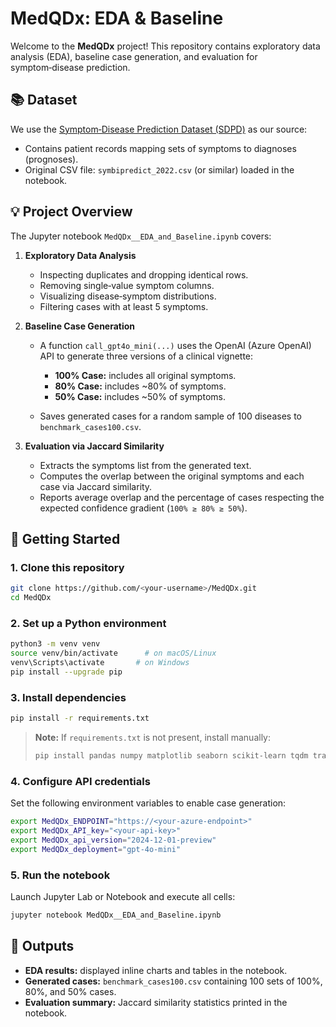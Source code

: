 # MedQDx: EDA & Baseline

Welcome to the **MedQDx** project! This repository contains exploratory data analysis (EDA), baseline case generation, and evaluation for symptom‑disease prediction.

## 📚 Dataset

We use the [Symptom‑Disease Prediction Dataset (SDPD)](https://data.mendeley.com/datasets/dv5z3v2xyd/1) as our source:

* Contains patient records mapping sets of symptoms to diagnoses (prognoses).
* Original CSV file: `symbipredict_2022.csv` (or similar) loaded in the notebook.

## 💡 Project Overview

The Jupyter notebook `MedQDx__EDA_and_Baseline.ipynb` covers:

1. **Exploratory Data Analysis**

   * Inspecting duplicates and dropping identical rows.
   * Removing single‑value symptom columns.
   * Visualizing disease‑symptom distributions.
   * Filtering cases with at least 5 symptoms.

2. **Baseline Case Generation**

   * A function `call_gpt4o_mini(...)` uses the OpenAI (Azure OpenAI) API to generate three versions of a clinical vignette:

     * **100% Case:** includes all original symptoms.
     * **80% Case:** includes \~80% of symptoms.
     * **50% Case:** includes \~50% of symptoms.
   * Saves generated cases for a random sample of 100 diseases to `benchmark_cases100.csv`.

3. **Evaluation via Jaccard Similarity**

   * Extracts the symptoms list from the generated text.
   * Computes the overlap between the original symptoms and each case via Jaccard similarity.
   * Reports average overlap and the percentage of cases respecting the expected confidence gradient (`100% ≥ 80% ≥ 50%`).

## 🚀 Getting Started

### 1. Clone this repository

```bash
git clone https://github.com/<your‑username>/MedQDx.git
cd MedQDx
```

### 2. Set up a Python environment

```bash
python3 -m venv venv
source venv/bin/activate      # on macOS/Linux
venv\Scripts\activate       # on Windows
pip install --upgrade pip
```

### 3. Install dependencies

```bash
pip install -r requirements.txt
```

> **Note:** If `requirements.txt` is not present, install manually:
>
> ```bash
> pip install pandas numpy matplotlib seaborn scikit-learn tqdm transformers openai azure-openai requests
> ```

### 4. Configure API credentials

Set the following environment variables to enable case generation:

```bash
export MedQDx_ENDPOINT="https://<your‑azure‑endpoint>"
export MedQDx_API_key="<your‑api‑key>"
export MedQDx_api_version="2024-12-01-preview"
export MedQDx_deployment="gpt-4o-mini"
```

### 5. Run the notebook

Launch Jupyter Lab or Notebook and execute all cells:

```bash
jupyter notebook MedQDx__EDA_and_Baseline.ipynb
```

## 📝 Outputs

* **EDA results:** displayed inline charts and tables in the notebook.
* **Generated cases:** `benchmark_cases100.csv` containing 100 sets of 100%, 80%, and 50% cases.
* **Evaluation summary:** Jaccard similarity statistics printed in the notebook.
